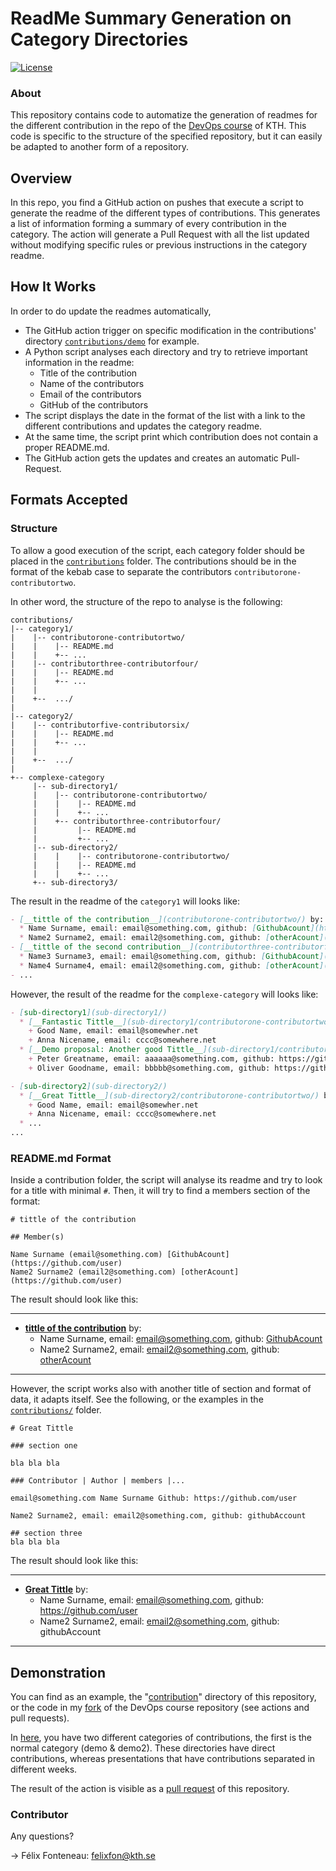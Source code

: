 # ReadMe Summary Generation on Category Directories
[![License](https://img.shields.io/badge/License-Apache%202.0-blue.svg)](https://opensource.org/licenses/Apache-2.0)

### About
This repository contains code to automatize the generation of readmes for the different contribution in the
repo of the [DevOps course](https://github.com/KTH/devops-course/) of KTH.
This code is specific to the structure of the specified repository, but it can easily be adapted to another form of a repository.


## Overview

In this repo, you find a GitHub action on pushes that execute a script to generate the readme of the different types of contributions.
This generates a list of information forming a summary of every contribution in the category.
The action will generate a Pull Request with all the list updated without modifying specific rules or previous instructions in the category readme.

## How It Works
In order to do update the readmes automatically,
- The GitHub action trigger on specific modification in the contributions' directory [`contributions/demo`](contributions/demo) for example.
- A Python script analyses each directory and try to retrieve important information in the readme:
  * Title of the contribution
  * Name of the contributors
  * Email of the contributors
  * GitHub of the contributors
- The script displays the date in the format of the list with a link to the different contributions and updates the category readme.
- At the same time, the script print which contribution does not contain a proper README.md.
- The GitHub action gets the updates and creates an automatic Pull-Request.

## Formats Accepted

### Structure

To allow a good execution of the script, each category folder should be placed in the [`contributions`](contributions) folder.
The contributions should be in the format of the kebab case to separate the contributors `contributorone-contributortwo`.

In other word, the structure of the repo to analyse is the following: 

```
contributions/
|-- category1/
|    |-- contributorone-contributortwo/ 
|    |    |-- README.md
|    |    +-- ...
|    |-- contributorthree-contributorfour/ 
|    |    |-- README.md
|    |    +-- ...
|    |
|    +--  .../
|    
|-- category2/
|    |-- contributorfive-contributorsix/ 
|    |    |-- README.md
|    |    +-- ...
|    |
|    +--  .../
|    
+-- complexe-category
     |-- sub-directory1/ 
     |    |-- contributorone-contributortwo/ 
     |    |    |-- README.md
     |    |    +-- ...
     |    +-- contributorthree-contributorfour/ 
     |         |-- README.md
     |         +-- ...
     |-- sub-directory2/ 
     |    |    |-- contributorone-contributortwo/ 
     |    |    |-- README.md
     |    |    +-- ...
     +-- sub-directory3/ 

```

The result in the readme of the `category1` will looks like: 

```markdown
- [__tittle of the contribution__](contributorone-contributortwo/) by:
  * Name Surname, email: email@something.com, github: [GithubAcount](https://github.com/user)
  * Name2 Surname2, email: email2@something.com, github: [otherAcount](https://github.com/user)
- [__tittle of the second contribution__](contributorthree-contributorfour/) by:
  * Name3 Surname3, email: email@something.com, github: [GithubAcount](https://github.com/user)
  * Name4 Surname4, email: email2@something.com, github: [otherAcount](https://github.com/user)
- ...
```

However, the result of the readme for the `complexe-category` will looks like:

```markdown
- [sub-directory1](sub-directory1/)
  * [__Fantastic Tittle__](sub-directory1/contributorone-contributortwo/) by:
    + Good Name, email: email@somewher.net
    + Anna Nicename, email: cccc@somewhere.net
  * [__Demo proposal: Another good Tittle__](sub-directory1/contributorthree-contributorfour/) by:
    + Peter Greatname, email: aaaaaa@something.com, github: https://github.com/user
    + Oliver Goodname, email: bbbbb@something.com, github: https://github.com/anna

- [sub-directory2](sub-directory2/)
  * [__Great Tittle__](sub-directory2/contributorone-contributortwo/) by:
    + Good Name, email: email@somewher.net
    + Anna Nicename, email: cccc@somewhere.net
  * ...
...
```

### README.md Format
Inside a contribution folder, the script will analyse its readme and try to look for a title with minimal `#`.
Then, it will try to find a members section of the format:
```(markdown)
# tittle of the contribution

## Member(s)

Name Surname (email@something.com) [GithubAcount](https://github.com/user)
Name2 Surname2 (email2@something.com) [otherAcount](https://github.com/user)
```

The result should look like this:

---
- [__tittle of the contribution__](directory) by:
  * Name Surname, email: email@something.com, github: [GithubAcount](https://github.com/user)
  * Name2 Surname2, email: email2@something.com, github: [otherAcount](https://github.com/user)
---

However, the script works also with another title of section and format of data, it adapts itself. 
See the following, or the examples in the [`contributions/`](contributions) folder.
```(markdown)
# Great Tittle

### section one 

bla bla bla

### Contributor | Author | members |...

email@something.com Name Surname Github: https://github.com/user

Name2 Surname2, email: email2@something.com, github: githubAccount

## section three
bla bla bla
```

The result should look like this:

---
- [__Great Tittle__](directory) by:
  * Name Surname, email: email@something.com, github: https://github.com/user
  * Name2 Surname2, email: email2@something.com, github: githubAccount
---
## Demonstration

You can find as an example, the "[contribution](contributions)" directory of this repository, or the code in my [fork](https://github.com/FelixFonteneau/devops-course) of the DevOps course repository (see actions and pull requests).

In [here](contributions), you have two different categories of contributions, the first is the normal category (demo & demo2).
These directories have direct contributions, whereas presentations that have contributions separated in different weeks.

The result of the action is visible as a [pull request](https://github.com/FelixFonteneau/readme-Generation-for-Devops-Course/pulls) of this repository. 
### Contributor
Any questions?

-> Félix Fonteneau: felixfon@kth.se

